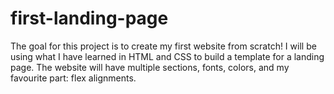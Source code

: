 # first-landing-page
The goal for this project is to create my first website from scratch!
I will be using what I have learned in HTML and CSS to build a template for a landing page.
The website will have multiple sections, fonts, colors, and my favourite part: flex alignments.